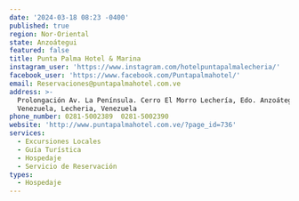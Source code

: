 ```yaml
---
date: '2024-03-18 08:23 -0400'
published: true
region: Nor-Oriental
state: Anzoátegui
featured: false
title: Punta Palma Hotel & Marina
instagram_user: 'https://www.instagram.com/hotelpuntapalmalecheria/'
facebook_user: 'https://www.facebook.com/Puntapalmahotel/'
email: Reservaciones@puntapalmahotel.com.ve
address: >-
  Prolongación Av. La Península. Cerro El Morro Lechería, Edo. Anzoátegui,
  Venezuela, Lecheria, Venezuela
phone_number: 0281-5002389  0281-5002390
website: 'http://www.puntapalmahotel.com.ve/?page_id=736'
services:
  - Excursiones Locales
  - Guía Turística
  - Hospedaje
  - Servicio de Reservación
types:
  - Hospedaje
---
```


